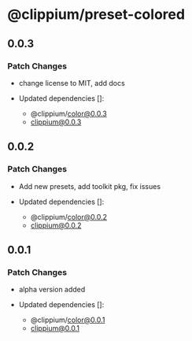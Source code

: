 # @clippium/preset-colored

## 0.0.3

### Patch Changes

- change license to MIT, add docs

- Updated dependencies []:
  - @clippium/color@0.0.3
  - clippium@0.0.3

## 0.0.2

### Patch Changes

- Add new presets, add toolkit pkg, fix issues

- Updated dependencies []:
  - @clippium/color@0.0.2
  - clippium@0.0.2

## 0.0.1

### Patch Changes

- alpha version added

- Updated dependencies []:
  - @clippium/color@0.0.1
  - clippium@0.0.1
